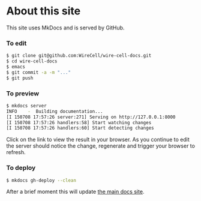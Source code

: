 # About this site

This site uses MkDocs and is served by GitHub.

### To edit

```bash
$ git clone git@github.com:WireCell/wire-cell-docs.git
$ cd wire-cell-docs
$ emacs 
$ git commit -a -m "..."
$ git push
```

### To preview

```bash
$ mkdocs server
INFO    -  Building documentation... 
[I 150708 17:57:26 server:271] Serving on http://127.0.0.1:8000
[I 150708 17:57:26 handlers:58] Start watching changes
[I 150708 17:57:26 handlers:60] Start detecting changes
```

Click on the link to view the result in your browser.  As you continue
to edit the server should notice the change, regenerate and trigger
your browser to refresh.

### To deploy

```bash
$ mkdocs gh-deploy --clean
```

After a brief moment this will update [the main docs site](http://bnlif.github.io/wire-cell-docs/).

